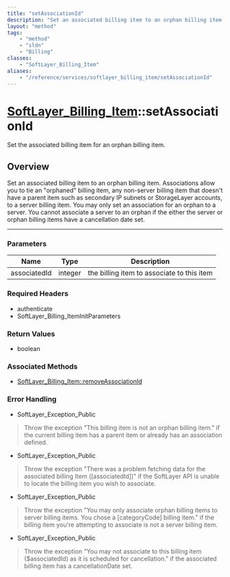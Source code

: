 ```yaml
---
title: "setAssociationId"
description: "Set an associated billing item to an orphan billing item. Associations allow you to tie an 'orphaned' billing item, any... "
layout: "method"
tags:
    - "method"
    - "sldn"
    - "Billing"
classes:
    - "SoftLayer_Billing_Item"
aliases:
    - "/reference/services/softlayer_billing_item/setAssociationId"
---
```

# [SoftLayer_Billing_Item](/reference/services/SoftLayer_Billing_Item)::setAssociationId

Set the associated billing item for an orphan billing item.


## Overview 
Set an associated billing item to an orphan billing item. Associations allow you to tie an "orphaned" billing item, any non-server billing item that doesn't have a parent item such as secondary IP subnets or StorageLayer accounts, to a server billing item. You may only set an association for an orphan to a server. You cannot associate a server to an orphan if the either the server or orphan billing items have a cancellation date set. 

-----

### Parameters 
|Name | Type | Description |
| --- | --- | --- |
|associatedId| integer| the billing item to associate to this item|


### Required Headers
* authenticate
* SoftLayer_Billing_ItemInitParameters


### Return Values
* boolean


### Associated Methods

*  [SoftLayer_Billing_Item::removeAssociationId](/reference/services/SoftLayer_Billing_Item/removeAssociationId )



### Error Handling

* SoftLayer_Exception_Public 

> Throw the exception "This billing item is not an orphan billing item." if the current billing item has a parent item or already has an association defined. 

* SoftLayer_Exception_Public 

> Throw the exception "There was a problem fetching data for the associated billing Item ([associatedId])" if the SoftLayer API is unable to locate the billing item you wish to associate. 

* SoftLayer_Exception_Public 

> Throw the exception "You may only associate orphan billing items to server billing items. You chose a [categoryCode] billing item." if the billing item you're attempting to associate is not a server billing item. 

* SoftLayer_Exception_Public 

> Throw the exception "You may not associate to this billing item ($associatedId) as it is scheduled for cancellation." if the associated billing item has a cancellationDate set. 



